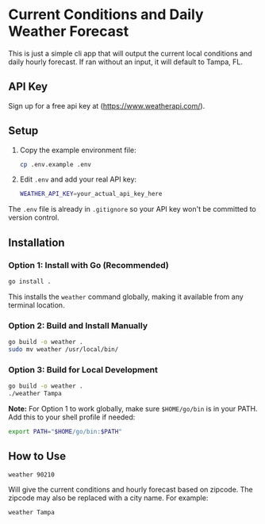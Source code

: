 # Current Conditions and Daily Weather Forecast

This is just a simple cli app that will output the current local conditions and daily hourly forecast. If ran without an input, it will default to Tampa, FL. 

## API Key

Sign up for a free api key at (https://www.weatherapi.com/). 

## Setup

1. Copy the example environment file:
   ```bash
   cp .env.example .env
   ```

2. Edit `.env` and add your real API key:
   ```bash
   WEATHER_API_KEY=your_actual_api_key_here
   ```

The `.env` file is already in `.gitignore` so your API key won't be committed to version control.

## Installation

### Option 1: Install with Go (Recommended)
```bash
go install .
```
This installs the `weather` command globally, making it available from any terminal location.

### Option 2: Build and Install Manually
```bash
go build -o weather .
sudo mv weather /usr/local/bin/
```

### Option 3: Build for Local Development
```bash
go build -o weather .
./weather Tampa
```

**Note:** For Option 1 to work globally, make sure `$HOME/go/bin` is in your PATH. Add this to your shell profile if needed:
```bash
export PATH="$HOME/go/bin:$PATH"
```

## How to Use

```
weather 90210
```

Will give the current conditions and hourly forecast based on zipcode. The zipcode may also be replaced with a city name. For example:

```
weather Tampa
```

